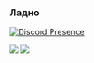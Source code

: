 ### Ладно

[![Discord Presence](https://lanyard.cnrad.dev/api/700242512660398134)](https://discord.com/users/700242512660398134)

<a href="https://github.com/Xaliks">
  <img align="left" src="https://github-readme-stats.vercel.app/api?username=Xaliks&show_icons=true&theme=tokyonight" />
</a>
<a href="https://wakatime.com/@Xaliks">
  <img align="center" src="https://github-readme-stats.vercel.app/api/wakatime?username=Xaliks&show_icons=true&theme=tokyonight" />
</a> 
